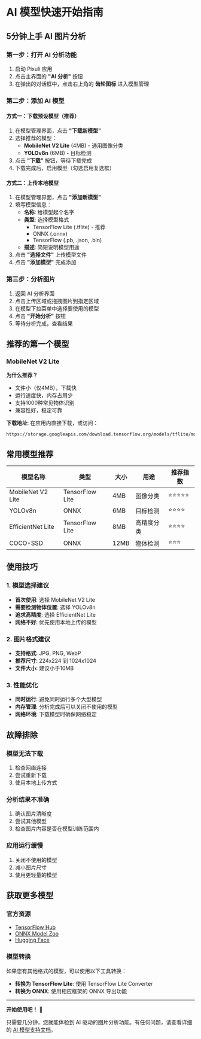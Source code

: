 # AI 模型快速开始指南

## 5分钟上手 AI 图片分析

### 第一步：打开 AI 分析功能

1. 启动 Pixuli 应用
2. 点击主界面的 **"AI 分析"** 按钮
3. 在弹出的对话框中，点击右上角的 **齿轮图标** 进入模型管理

### 第二步：添加 AI 模型

#### 方式一：下载预设模型（推荐）

1. 在模型管理界面，点击 **"下载新模型"**
2. 选择推荐的模型：
   - **MobileNet V2 Lite** (4MB) - 通用图像分类
   - **YOLOv8n** (6MB) - 目标检测
3. 点击 **"下载"** 按钮，等待下载完成
4. 下载完成后，启用模型（勾选启用复选框）

#### 方式二：上传本地模型

1. 在模型管理界面，点击 **"添加新模型"**
2. 填写模型信息：
   - **名称**: 给模型起个名字
   - **类型**: 选择模型格式
     - TensorFlow Lite (.tflite) - 推荐
     - ONNX (.onnx)
     - TensorFlow (.pb, .json, .bin)
   - **描述**: 简短说明模型用途
3. 点击 **"选择文件"** 上传模型文件
4. 点击 **"添加模型"** 完成添加

### 第三步：分析图片

1. 返回 AI 分析界面
2. 点击上传区域或拖拽图片到指定区域
3. 在模型下拉菜单中选择要使用的模型
4. 点击 **"开始分析"** 按钮
5. 等待分析完成，查看结果

## 推荐的第一个模型

### MobileNet V2 Lite

**为什么推荐？**
- 文件小（仅4MB），下载快
- 运行速度快，内存占用少
- 支持1000种常见物体识别
- 兼容性好，稳定可靠

**下载地址**: 在应用内直接下载，或访问：
```
https://storage.googleapis.com/download.tensorflow.org/models/tflite/mobilenet_v2_1.0_224.tflite
```

## 常用模型推荐

| 模型名称 | 类型 | 大小 | 用途 | 推荐指数 |
|---------|------|------|------|----------|
| MobileNet V2 Lite | TensorFlow Lite | 4MB | 图像分类 | ⭐⭐⭐⭐⭐ |
| YOLOv8n | ONNX | 6MB | 目标检测 | ⭐⭐⭐⭐ |
| EfficientNet Lite | TensorFlow Lite | 8MB | 高精度分类 | ⭐⭐⭐⭐ |
| COCO-SSD | ONNX | 12MB | 物体检测 | ⭐⭐⭐ |

## 使用技巧

### 1. 模型选择建议

- **首次使用**: 选择 MobileNet V2 Lite
- **需要检测物体位置**: 选择 YOLOv8n
- **追求高精度**: 选择 EfficientNet Lite
- **网络不好**: 优先使用本地上传的模型

### 2. 图片格式建议

- **支持格式**: JPG, PNG, WebP
- **推荐尺寸**: 224x224 到 1024x1024
- **文件大小**: 建议小于10MB

### 3. 性能优化

- **同时运行**: 避免同时运行多个大型模型
- **内存管理**: 分析完成后可以关闭不使用的模型
- **网络环境**: 下载模型时确保网络稳定

## 故障排除

### 模型无法下载

1. 检查网络连接
2. 尝试重新下载
3. 使用本地上传方式

### 分析结果不准确

1. 确认图片清晰度
2. 尝试其他模型
3. 检查图片内容是否在模型训练范围内

### 应用运行缓慢

1. 关闭不使用的模型
2. 减小图片尺寸
3. 使用更轻量的模型

## 获取更多模型

### 官方资源
- [TensorFlow Hub](https://tfhub.dev/)
- [ONNX Model Zoo](https://github.com/onnx/models)
- [Hugging Face](https://huggingface.co/models)

### 模型转换
如果您有其他格式的模型，可以使用以下工具转换：
- **转换为 TensorFlow Lite**: 使用 TensorFlow Lite Converter
- **转换为 ONNX**: 使用相应框架的 ONNX 导出功能

---

**开始使用吧！** 🚀

只需要几分钟，您就能体验到 AI 驱动的图片分析功能。有任何问题，请查看详细的 [AI 模型支持文档](./AI_MODELS.md)。
